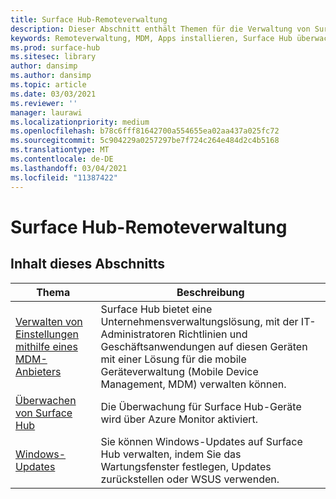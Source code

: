 ```yaml
---
title: Surface Hub-Remoteverwaltung
description: Dieser Abschnitt enthält Themen für die Verwaltung von Surface Hub.
keywords: Remoteverwaltung, MDM, Apps installieren, Surface Hub überwachen, Operations Management Suite, OMS
ms.prod: surface-hub
ms.sitesec: library
author: dansimp
ms.author: dansimp
ms.topic: article
ms.date: 03/03/2021
ms.reviewer: ''
manager: laurawi
ms.localizationpriority: medium
ms.openlocfilehash: b78c6fff81642700a554655ea02aa437a025fc72
ms.sourcegitcommit: 5c904229a0257297be7f724c264e484d2c4b5168
ms.translationtype: MT
ms.contentlocale: de-DE
ms.lasthandoff: 03/04/2021
ms.locfileid: "11387422"
---
```

# <a name="remote-surface-hub-management"></a>Surface Hub-Remoteverwaltung

## <a name="in-this-section"></a>Inhalt dieses Abschnitts

|Thema | Beschreibung|
| ------ | --------------- |
| [Verwalten von Einstellungen mithilfe eines MDM-Anbieters]( https://technet.microsoft.com/itpro/surface-hub/manage-settings-with-mdm-for-surface-hub) | Surface Hub bietet eine Unternehmensverwaltungslösung, mit der IT-Administratoren Richtlinien und Geschäftsanwendungen auf diesen Geräten mit einer Lösung für die mobile Geräteverwaltung (Mobile Device Management, MDM) verwalten können.|
| [Überwachen von Surface Hub](monitor-surface-hub.md) | Die Überwachung für Surface Hub-Geräte wird über Azure Monitor aktiviert.|
| [Windows-Updates](manage-windows-updates-for-surface-hub.md) | Sie können Windows-Updates auf Surface Hub verwalten, indem Sie das Wartungsfenster festlegen, Updates zurückstellen oder WSUS verwenden.|
